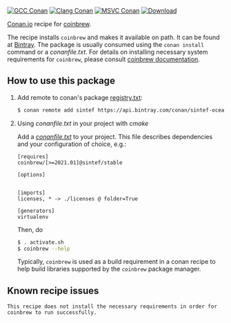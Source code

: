 [![GCC Conan](https://github.com/sintef-ocean/conan-coinbrew/workflows/GCC%20Conan/badge.svg)](https://github.com/sintef-ocean/conan-coinbrew/actions?query=workflow%3A"GCC+Conan")
[![Clang Conan](https://github.com/sintef-ocean/conan-coinbrew/workflows/Clang%20Conan/badge.svg)](https://github.com/sintef-ocean/conan-coinbrew/actions?query=workflow%3A"Clang+Conan")
[![MSVC Conan](https://github.com/sintef-ocean/conan-coinbrew/workflows/MSVC%20Conan/badge.svg)](https://github.com/sintef-ocean/conan-coinbrew/actions?query=workflow%3A"MSVC+Conan")
[![Download](https://api.bintray.com/packages/sintef-ocean/conan/coinbrew%3Asintef/images/download.svg)](https://bintray.com/sintef-ocean/conan/coinbrew%3Asintef/_latestVersion)


[Conan.io](https://conan.io) recipe for [coinbrew](http://github.com/coin-or/coinbrew).

The recipe installs `coinbrew` and makes it available on path. It can be found at [Bintray](https://bintray.com/sintef-ocean/conan/coinbrew%3Asintef).
The package is usually consumed using the `conan install` command or a *conanfile.txt*.
For details on installing necessary system requirements for `coinbrew`, please consult [coinbrew documentation](https://coin-or.github.io/coinbrew).

## How to use this package

1. Add remote to conan's package [registry.txt](http://docs.conan.io/en/latest/reference/config_files/registry.txt.html):

   ```bash
   $ conan remote add sintef https://api.bintray.com/conan/sintef-ocean/conan
   ```

2. Using *conanfile.txt* in your project with *cmake*

   Add a [*conanfile.txt*](http://docs.conan.io/en/latest/reference/conanfile_txt.html) to your project. This file describes dependencies and your configuration of choice, e.g.:

   ```
   [requires]
   coinbrew/[>=2021.01]@sintef/stable

   [options]


   [imports]
   licenses, * -> ./licenses @ folder=True

   [generators]
   virtualenv
   ```

   Then, do
   ```bash
   $ . activate.sh
   $ coinbrew --help
   ```

   Typically, `coinbrew` is used as a build requirement in a conan recipe to help build
   libraries supported by the `coinbrew` package manager.

## Known recipe issues

    This recipe does not install the necessary requirements in order for coinbrew to run successfully.
